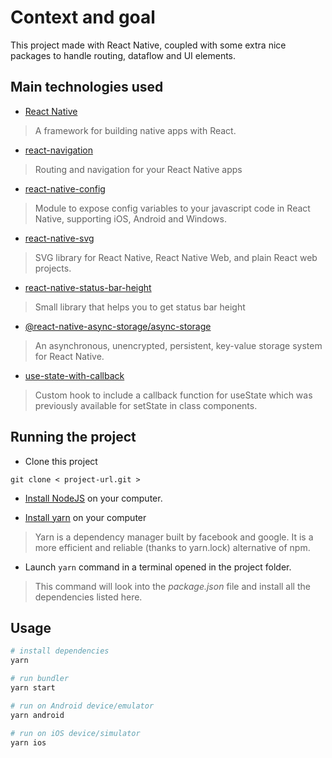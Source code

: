 # Context and goal

This project made with React Native, coupled with some extra nice packages to handle routing, dataflow and UI elements.

## Main technologies used

- [React Native](https://github.com/facebook/react-native)

> A framework for building native apps with React.

- [react-navigation](https://github.com/react-navigation/react-navigation)

> Routing and navigation for your React Native apps

- [react-native-config](https://github.com/luggit/react-native-config)

> Module to expose config variables to your javascript code in React Native, supporting iOS, Android and Windows.

- [react-native-svg](https://github.com/react-native-svg/react-native-svg)

> SVG library for React Native, React Native Web, and plain React web projects.

- [react-native-status-bar-height](https://github.com/react-native-svg/react-native-svg)

> Small library that helps you to get status bar height

- [@react-native-async-storage/async-storage](https://github.com/react-native-async-storage/async-storage)

> An asynchronous, unencrypted, persistent, key-value storage system for React Native.

- [use-state-with-callback](https://github.com/the-road-to-learn-react/use-state-with-callback)

> Custom hook to include a callback function for useState which was previously available for setState in class components.


## Running the project

- Clone this project
```
git clone < project-url.git >
```

- [Install NodeJS](https://nodejs.org/en/) on your computer.

- [Install yarn](https://yarnpkg.com/en/docs/install) on your computer
> Yarn is a dependency manager built by facebook and google. It is a more efficient and reliable (thanks to yarn.lock) alternative of npm.

- Launch ``` yarn ``` command in a terminal opened in the project folder.
> This command will look into the *package.json* file and install all the dependencies listed here.

## Usage

```sh
# install dependencies
yarn

# run bundler
yarn start

# run on Android device/emulator
yarn android

# run on iOS device/simulator
yarn ios
```
